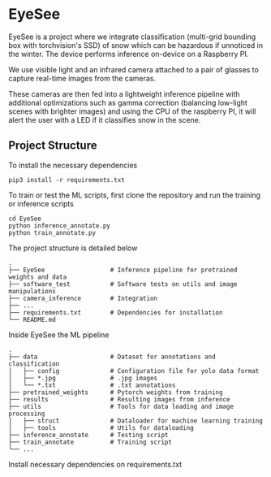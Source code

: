 # EyeSee
EyeSee is a project where we integrate classification (multi-grid bounding box with torchvision's SSD) of snow which can be hazardous if unnoticed in the winter. The device performs inference on-device on a Raspberry PI. 

We use visible light and an infrared camera attached to a pair of glasses to capture real-time images from the cameras. 

These cameras are then fed into a lightweight inference pipeline with additional optimizations such as gamma correction (balancing low-light scenes with brighter images) and using the CPU of the raspberry PI, it will alert the user with a LED if it classifies snow in the scene. 

## Project Structure 
To install the necessary dependencies 
```
pip3 install -r requirements.txt 
```
To train or test the ML scripts, first clone the repository and run the training or inference scripts 
```
cd EyeSee 
python inference_annotate.py 
python train_annotate.py     
```

The project structure is detailed below 
    
    .
    ├── EyeSee                  # Inference pipeline for pretrained weights and data 
    ├── software_test           # Software tests on utils and image manipulations 
    ├── camera_inference        # Integration 
    ├── ...
    ├── requirements.txt        # Dependencies for installation 
    └── README.md

Inside EyeSee the ML pipeline 
    
    .
    ├── data                    # Dataset for annotations and classification
    │   ├── config              # Configuration file for yolo data format
    │   ├── *.jpg               # .jpg images 
    │   └── *.txt               # .txt annotations
    ├── pretrained_weights      # Pytorch weights from training 
    ├── results                 # Resulting images from inference 
    ├── utils                   # Tools for data loading and image processing 
    │   ├── struct              # Dataloader for machine learning training                
    │   ├── tools               # Utils for dataloading
    ├── inference_annotate      # Testing script 
    ├── train_annotate          # Training script
    └── ...




Install necessary dependencies on requirements.txt 